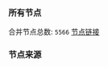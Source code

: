 ### 所有节点
合并节点总数: `5566`
[节点链接](https://github.com/rzhy1/33/raw/master/sub/sub_merge_base64.txt)

### 节点来源
